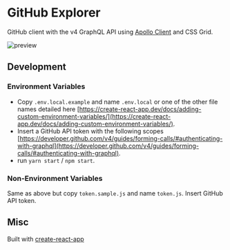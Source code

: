 # GitHub Explorer

GitHub client with the v4 GraphQL API using [Apollo Client](https://www.apollographql.com/client/) and CSS Grid.

![preview](https://user-images.githubusercontent.com/2513462/36777146-7c7e9fac-1cbc-11e8-8229-6ecedf73c7c7.gif)

## Development

### Environment Variables

- Copy `.env.local.example` and name `.env.local` or one of the other file names detailed here [https://create-react-app.dev/docs/adding-custom-environment-variables/](https://create-react-app.dev/docs/adding-custom-environment-variables/).
- Insert a GitHub API token with the following scopes [https://developer.github.com/v4/guides/forming-calls/#authenticating-with-graphql](https://developer.github.com/v4/guides/forming-calls/#authenticating-with-graphql).
- run `yarn start` / `npm start`.

### Non-Environment Variables

Same as above but copy `token.sample.js` and name `token.js`. Insert GitHub API token.

## Misc

Built with [create-react-app](https://github.com/facebook/create-react-app)
